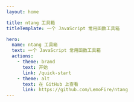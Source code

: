 ```yaml
---
layout: home

title: ntang 工具箱
titleTemplate: 一个 JavaScript 常用函数工具箱

hero:
  name: ntang 工具箱
  text: 一个 JavaScript 常用函数工具箱
  actions:
    - theme: brand
      text: 开始
      link: /quick-start
    - theme: alt
      text: 在 GitHub 上查看
      link: https://github.com/LemoFire/ntang
---
```

